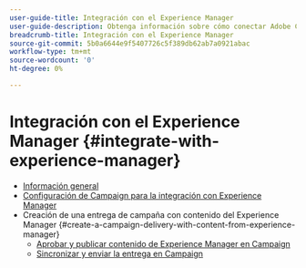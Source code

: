 ```yaml
---
user-guide-title: Integración con el Experience Manager
user-guide-description: Obtenga información sobre cómo conectar Adobe Campaign con Adobe Experience Manager para permitirle administrar plantillas de envíos de correo electrónico, recursos y formularios en Experience Manager.
breadcrumb-title: Integración con el Experience Manager
source-git-commit: 5b0a6644e9f5407726c5f389db62ab7a0921abac
workflow-type: tm+mt
source-wordcount: '0'
ht-degree: 0%

---
```



# Integración con el Experience Manager {#integrate-with-experience-manager}

+ [Información general](/help/tutorial-integrate-with-experience-manager/overview.md)
+ [Configuración de Campaign para la integración con Experience Manager](/help/tutorial-integrate-with-experience-manager/configure-campaign-for-aem-integration.md)
+ Creación de una entrega de campaña con contenido del Experience Manager {#create-a-campaign-delivery-with-content-from-experience-manager}
   + [Aprobar y publicar contenido de Experience Manager en Campaign](/help/tutorial-integrate-with-experience-manager/approve-and-publish-aem-content-to-campaign.md)
   + [Sincronizar y enviar la entrega en Campaign](/help/tutorial-integrate-with-experience-manager/synchronize-and-send-an-aem-delivery-in-campaign.md)

